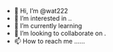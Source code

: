 - 👋 Hi, I’m @wat222 
- 👀 I’m interested in ..
- 🌱 I’m currently learning 
- 💞️ I’m looking to collaborate on .
- 📫 How to reach me ......

<!---
wat222/wat222 is a ✨ special ✨ repository because its `README.md` (this file) appears on your GitHub profile.
You can click the Preview link to take a look at your changes.
--->
